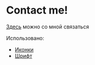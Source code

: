 # Contact me!
[Здесь](http://www.roguelabs.tech/contact) можно со мной связаться

Использовано:
* [Иконки](https://www.iconfinder.com/iconsets/social-hand-drawn-icons)
* [Шрифт](https://fonts.google.com/specimen/Lobster?selection.family=Lobster)
